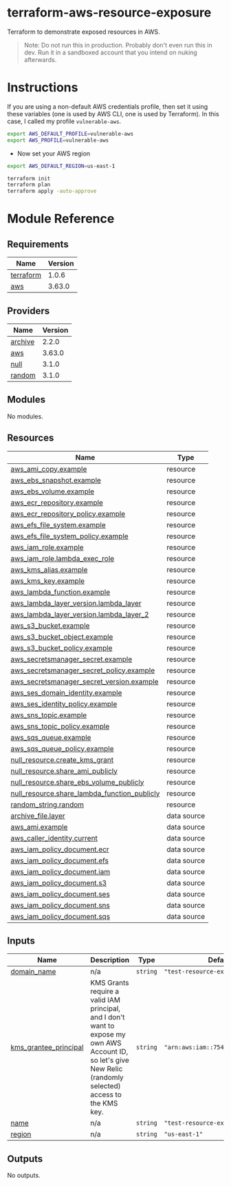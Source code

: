 # terraform-aws-resource-exposure

Terraform to demonstrate exposed resources in AWS.

> Note: Do not run this in production. Probably don't even run this in dev. Run it in a sandboxed account that you intend on nuking afterwards.

# Instructions

If you are using a non-default AWS credentials profile, then set it using these variables (one is used by AWS CLI, one is used by Terraform). In this case, I called my profile `vulnerable-aws`.

```bash
export AWS_DEFAULT_PROFILE=vulnerable-aws
export AWS_PROFILE=vulnerable-aws
```

* Now set your AWS region

```bash
export AWS_DEFAULT_REGION=us-east-1

terraform init
terraform plan
terraform apply -auto-approve
```

# Module Reference

<!-- BEGINNING OF PRE-COMMIT-TERRAFORM DOCS HOOK -->
## Requirements

| Name | Version |
|------|---------|
| <a name="requirement_terraform"></a> [terraform](#requirement\_terraform) | 1.0.6 |
| <a name="requirement_aws"></a> [aws](#requirement\_aws) | 3.63.0 |

## Providers

| Name | Version |
|------|---------|
| <a name="provider_archive"></a> [archive](#provider\_archive) | 2.2.0 |
| <a name="provider_aws"></a> [aws](#provider\_aws) | 3.63.0 |
| <a name="provider_null"></a> [null](#provider\_null) | 3.1.0 |
| <a name="provider_random"></a> [random](#provider\_random) | 3.1.0 |

## Modules

No modules.

## Resources

| Name | Type |
|------|------|
| [aws_ami_copy.example](https://registry.terraform.io/providers/hashicorp/aws/3.63.0/docs/resources/ami_copy) | resource |
| [aws_ebs_snapshot.example](https://registry.terraform.io/providers/hashicorp/aws/3.63.0/docs/resources/ebs_snapshot) | resource |
| [aws_ebs_volume.example](https://registry.terraform.io/providers/hashicorp/aws/3.63.0/docs/resources/ebs_volume) | resource |
| [aws_ecr_repository.example](https://registry.terraform.io/providers/hashicorp/aws/3.63.0/docs/resources/ecr_repository) | resource |
| [aws_ecr_repository_policy.example](https://registry.terraform.io/providers/hashicorp/aws/3.63.0/docs/resources/ecr_repository_policy) | resource |
| [aws_efs_file_system.example](https://registry.terraform.io/providers/hashicorp/aws/3.63.0/docs/resources/efs_file_system) | resource |
| [aws_efs_file_system_policy.example](https://registry.terraform.io/providers/hashicorp/aws/3.63.0/docs/resources/efs_file_system_policy) | resource |
| [aws_iam_role.example](https://registry.terraform.io/providers/hashicorp/aws/3.63.0/docs/resources/iam_role) | resource |
| [aws_iam_role.lambda_exec_role](https://registry.terraform.io/providers/hashicorp/aws/3.63.0/docs/resources/iam_role) | resource |
| [aws_kms_alias.example](https://registry.terraform.io/providers/hashicorp/aws/3.63.0/docs/resources/kms_alias) | resource |
| [aws_kms_key.example](https://registry.terraform.io/providers/hashicorp/aws/3.63.0/docs/resources/kms_key) | resource |
| [aws_lambda_function.example](https://registry.terraform.io/providers/hashicorp/aws/3.63.0/docs/resources/lambda_function) | resource |
| [aws_lambda_layer_version.lambda_layer](https://registry.terraform.io/providers/hashicorp/aws/3.63.0/docs/resources/lambda_layer_version) | resource |
| [aws_lambda_layer_version.lambda_layer_2](https://registry.terraform.io/providers/hashicorp/aws/3.63.0/docs/resources/lambda_layer_version) | resource |
| [aws_s3_bucket.example](https://registry.terraform.io/providers/hashicorp/aws/3.63.0/docs/resources/s3_bucket) | resource |
| [aws_s3_bucket_object.example](https://registry.terraform.io/providers/hashicorp/aws/3.63.0/docs/resources/s3_bucket_object) | resource |
| [aws_s3_bucket_policy.example](https://registry.terraform.io/providers/hashicorp/aws/3.63.0/docs/resources/s3_bucket_policy) | resource |
| [aws_secretsmanager_secret.example](https://registry.terraform.io/providers/hashicorp/aws/3.63.0/docs/resources/secretsmanager_secret) | resource |
| [aws_secretsmanager_secret_policy.example](https://registry.terraform.io/providers/hashicorp/aws/3.63.0/docs/resources/secretsmanager_secret_policy) | resource |
| [aws_secretsmanager_secret_version.example](https://registry.terraform.io/providers/hashicorp/aws/3.63.0/docs/resources/secretsmanager_secret_version) | resource |
| [aws_ses_domain_identity.example](https://registry.terraform.io/providers/hashicorp/aws/3.63.0/docs/resources/ses_domain_identity) | resource |
| [aws_ses_identity_policy.example](https://registry.terraform.io/providers/hashicorp/aws/3.63.0/docs/resources/ses_identity_policy) | resource |
| [aws_sns_topic.example](https://registry.terraform.io/providers/hashicorp/aws/3.63.0/docs/resources/sns_topic) | resource |
| [aws_sns_topic_policy.example](https://registry.terraform.io/providers/hashicorp/aws/3.63.0/docs/resources/sns_topic_policy) | resource |
| [aws_sqs_queue.example](https://registry.terraform.io/providers/hashicorp/aws/3.63.0/docs/resources/sqs_queue) | resource |
| [aws_sqs_queue_policy.example](https://registry.terraform.io/providers/hashicorp/aws/3.63.0/docs/resources/sqs_queue_policy) | resource |
| [null_resource.create_kms_grant](https://registry.terraform.io/providers/hashicorp/null/latest/docs/resources/resource) | resource |
| [null_resource.share_ami_publicly](https://registry.terraform.io/providers/hashicorp/null/latest/docs/resources/resource) | resource |
| [null_resource.share_ebs_volume_publicly](https://registry.terraform.io/providers/hashicorp/null/latest/docs/resources/resource) | resource |
| [null_resource.share_lambda_function_publicly](https://registry.terraform.io/providers/hashicorp/null/latest/docs/resources/resource) | resource |
| [random_string.random](https://registry.terraform.io/providers/hashicorp/random/latest/docs/resources/string) | resource |
| [archive_file.layer](https://registry.terraform.io/providers/hashicorp/archive/latest/docs/data-sources/file) | data source |
| [aws_ami.example](https://registry.terraform.io/providers/hashicorp/aws/3.63.0/docs/data-sources/ami) | data source |
| [aws_caller_identity.current](https://registry.terraform.io/providers/hashicorp/aws/3.63.0/docs/data-sources/caller_identity) | data source |
| [aws_iam_policy_document.ecr](https://registry.terraform.io/providers/hashicorp/aws/3.63.0/docs/data-sources/iam_policy_document) | data source |
| [aws_iam_policy_document.efs](https://registry.terraform.io/providers/hashicorp/aws/3.63.0/docs/data-sources/iam_policy_document) | data source |
| [aws_iam_policy_document.iam](https://registry.terraform.io/providers/hashicorp/aws/3.63.0/docs/data-sources/iam_policy_document) | data source |
| [aws_iam_policy_document.s3](https://registry.terraform.io/providers/hashicorp/aws/3.63.0/docs/data-sources/iam_policy_document) | data source |
| [aws_iam_policy_document.ses](https://registry.terraform.io/providers/hashicorp/aws/3.63.0/docs/data-sources/iam_policy_document) | data source |
| [aws_iam_policy_document.sns](https://registry.terraform.io/providers/hashicorp/aws/3.63.0/docs/data-sources/iam_policy_document) | data source |
| [aws_iam_policy_document.sqs](https://registry.terraform.io/providers/hashicorp/aws/3.63.0/docs/data-sources/iam_policy_document) | data source |

## Inputs

| Name | Description | Type | Default | Required |
|------|-------------|------|---------|:--------:|
| <a name="input_domain_name"></a> [domain\_name](#input\_domain\_name) | n/a | `string` | `"test-resource-exposure.com"` | no |
| <a name="input_kms_grantee_principal"></a> [kms\_grantee\_principal](#input\_kms\_grantee\_principal) | KMS Grants require a valid IAM principal, and I don't want to expose my own AWS Account ID, so let's give New Relic (randomly selected) access to the KMS key. | `string` | `"arn:aws:iam::754728514883:root"` | no |
| <a name="input_name"></a> [name](#input\_name) | n/a | `string` | `"test-resource-exposure"` | no |
| <a name="input_region"></a> [region](#input\_region) | n/a | `string` | `"us-east-1"` | no |

## Outputs

No outputs.
<!-- END OF PRE-COMMIT-TERRAFORM DOCS HOOK -->
